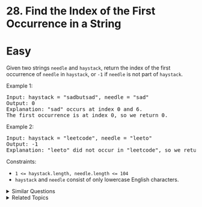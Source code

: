 # 28. Find the Index of the First Occurrence in a String

# Easy

Given two strings `needle` and `haystack`, return the index of the first occurrence of `needle` in `haystack`, or `-1` if `needle` is not part of `haystack`.

Example 1:

<pre>
Input: haystack = "sadbutsad", needle = "sad"
Output: 0
Explanation: "sad" occurs at index 0 and 6.
The first occurrence is at index 0, so we return 0.
</pre>

Example 2:

<pre>
Input: haystack = "leetcode", needle = "leeto"
Output: -1
Explanation: "leeto" did not occur in "leetcode", so we return -1.
</pre>

Constraints:

-   `1 <= haystack.length, needle.length <= 104`
-   `haystack` and `needle` consist of only lowercase English characters.

<details>
<summary> Similar Questions </summary>

-   `Repeated Substring Pattern - Easy`
-   `Shortest Palindrome - Hard`

</details>

<details>
<summary> Related Topics </summary>

-   `Two Pointers`
-   `String`
-   `String Matching`

</details>
